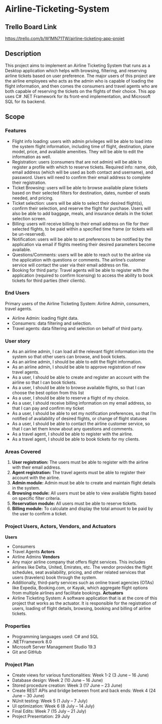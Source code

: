 # Airline-Ticketing-System

## Trello Board Link
https://trello.com/b/W1MN71TW/airline-ticketing-app-projet

## Description
This project aims to implement an Airline Ticketing System that runs as a Desktop application which helps with browsing, filtering, and reserving airline tickets based on user preference. The major users of this project are the airline employees who acts as the admin who is capable of loading the flight information, and then comes the consumers and travel agents who are both capable of reserving the tickets on the flights of their choice. This app uses C# .NET Framework for its front-end implementation, and Microsoft SQL for its backend.

## Scope

### Features
- Flight info loading: users with admin privileges will be able to load into the system flight information, including time of flight, destination, plane model, price, and available amenities. They will be able to edit the information as well.
- Registration: users (consumers that are not admin) will be able to register a profile with which to reserve tickets. Required info: name, dob, email address (which will be used as both contact and username), and password. Users will need to confirm their email address to complete their registration.
- Ticket Browsing: users will be able to browse available plane tickets based on their selected filters for destination, dates, number of seats needed, and pricing.
- Ticket selection: users will be able to select their desired flight(s), confirm their selection, and reserve the flight for purchase. Users will also be able to add baggage, meals, and insurance details in the ticket selection screen.
- Billing: users will receive billing to their email address on file for their selected flights, to be paid within a specified time frame (or tickets will be un-reserved).
- Notification: users will be able to set preferences to be notified by the application via email if flights meeting their desired parameters become available.
- Questions/Comments: users will be able to reach out to the airline via the application with questions or comments. The airline’s customer service will contact the user via their email address on file.
- Booking for third party: Travel agents will be able to register with the application (required to confirm licensing) to access the ability to book tickets for third parties (their clients).

### End Users
Primary users of the Airline Ticketing System: Airline Admin, consumers, travel agents.
- Airline Admin: loading flight data. 
- Consumers: data filtering and selection. 
- Travel agents: data filtering and selection on behalf of third party.

### User story
- As an airline admin, I can load all the relevant flight information into the system so that other users can browse, and book tickets.
- As an airline admin, I should be able to edit the flight information.
- As an airline admin, I should be able to approve registration of new travel agents.
- As a user, I should be able to create and register an account with the airline so that I can book tickets.
- As a user, I should be able to browse available flights, so that I can choose the best option from this list
- As a user, I should be able to reserve a flight of my choice.
- As a user, I should receive billing information on my email address, so that I can pay and confirm my ticket
- As a user, I should be able to set my notification preferences, so that I’m notified of availability of desired flights, or change of flight statuses
- As a user, I should be able to contact the airline customer service, so that I can let them know about any questions and comments.
- As a travel agent, I should be able to register with the airline.
- As a travel agent, I should be able to book tickets for my clients.

### Areas Covered
1. **User registration:** The users must be able to register with the airline with their email address.  
2. **Agent registration:** The travel agents must be able to register their account with the airline.  
3. **Admin module:** Admin must be able to create and maintain flight details in the system.  
4. **Browsing module:** All users must be able to view available flights based on specific filter criteria.  
5. **Reservation module:** All users must be able to reserve tickets.  
6. **Billing module:** To calculate and display the total amount to be paid by the user to confirm a ticket.  

### Project Users, Actors, Vendors, and Actuators
**Users**
- Consumers
- Travel Agents
**Actors**
- Airline Admins
**Vendors**
- Any major airline company that offers flight services. This includes airlines like Delta, United, Emirates, etc. The vendor provides the flight schedules, seat availability, pricing, and other related services that users (travelers) book through the system.
- Additionally, third-party services such as online travel agencies (OTAs) like Expedia, Booking.com, or Kayak, which aggregate flight options from multiple airlines and facilitate bookings.
**Actuators**
- Airline Ticketing System: A software application that is at the core of this project that works as the actuator. It is responsible for the registration of users, loading of flight details, browsing, booking and billing of airline tickets.

### Properties
- Programming languages used: C# and SQL
- .NETFramework 8.0
- Microsoft Server Management Studio 19.3
- Git and GitHub

### Project Plan
- Create views for various functionalities: Week 1-2 (3 June – 16 June) 
- Database design: Week 2 (10 June – 16 June)
- Stored procedure creation: Week 3 (17 June – 23 June)
- Create REST APIs and bridge between front and back ends: Week 4 (24 June – 30 June)
- NUnit testing: Week 5 (1 July – 7 July)
- UI optimization: Week 6 (8 July – 14 July)
- Final Edits: Week 7 (15 July – 21 July)
- Project Presentation: 29 July

